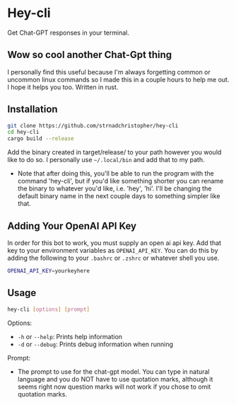 # Hey-cli

Get Chat-GPT responses in your terminal.

## Wow so cool another Chat-Gpt thing

I personally find this useful because I'm always forgetting common or uncommon linux commands so I made this in a couple hours to help me out. I hope it helps you too. Written in rust.

## Installation

```bash
git clone https://github.com/strnadchristopher/hey-cli
cd hey-cli
cargo build --release
```

Add the binary created in target/release/ to your path however you would like to do so. I personally use `~/.local/bin` and add that to my path.

- Note that after doing this, you'll be able to run the program with the command 'hey-cli', but if you'd like something shorter you can rename the binary to whatever you'd like, i.e. 'hey', 'hi'. I'll be changing the default binary name in the next couple days to something simpler like that.

## Adding Your OpenAI API Key
In order for this bot to work, you must supply an open ai api key. Add that key to your environment variables as `OPENAI_API_KEY`. You can do this by adding the following to your `.bashrc` or `.zshrc` or whatever shell you use.

```bash
OPENAI_API_KEY=yourkeyhere
```

## Usage

```bash
hey-cli [options] [prompt]
```

Options:
- `-h` or `--help`: Prints help information
- `-d` or `--debug`: Prints debug information when running

Prompt:
- The prompt to use for the chat-gpt model. You can type in natural language and you do NOT have to use quotation marks, although it seems right now question marks will not work if you chose to omit quotation marks.


